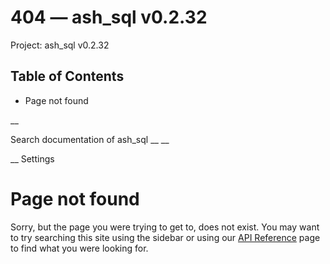 # 404 — ash_sql v0.2.32

Project: ash_sql v0.2.32

## Table of Contents

- Page not found

__

Search documentation of ash_sql __ __

__ Settings

#  Page not found

Sorry, but the page you were trying to get to, does not exist. You may want to try searching this site using the sidebar or using our [API Reference](external_link) page to find what you were looking for.
